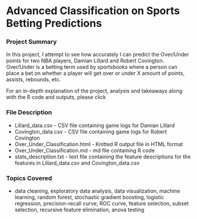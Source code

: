 # Advanced Classification on Sports Betting Predictions

### Project Summary 

In this project, I attempt to see how accurately I can predict the Over/Under points for two NBA players, Damian Lillard and Robert Covington. Over/Under is a betting term used by sportsbooks where a person can place a bet on whether a player will get over or under X amount of points, assists, rebounds, etc. 

For an in-depth explanation of the project, analysis and takeaways along with the R code and outputs, 
please click

### File Description 

- Lillard_data.csv - CSV file containing game logs for Damian Lillard 
- Covington_data.csv - CSV file containing game logs for Robert Covington 
- Over_Under_Classification.html - Knitted R output file in HTML format
- Over_Under_Classification.md - md file containing R code 
- stats_description.txt - text file containing the feature descriptions for the features in Lillard_data.csv and Covington_data.csv

### Topics Covered

- data cleaning, exploratory data analysis, data visualization, machine learning, random forest, stochastic gradient boosting, logistic regression, precision-recall curve, ROC curve, feature selection, subset selection, recursive feature elimination, anova testing
